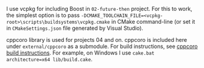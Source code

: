 I use vcpkg for including Boost in `02-future-then` project.
For this to work, the simplest option is to pass `-DCMAKE_TOOLCHAIN_FILE=<vcpkg-root>\scripts\buildsystems\vcpkg.cmake`
in CMake command-line (or set it in `CMakeSettings.json` file generated by Visual Studio).

cppcoro library is used for projects 04 and on.
cppcoro is included here under `external/cppcoro` as a submodule.
For build instructions, see [cppcoro build instructions](https://github.com/lewissbaker/cppcoro#building). For example, on Windows I use `cake.bat architecture=x64 lib/build.cake`.
